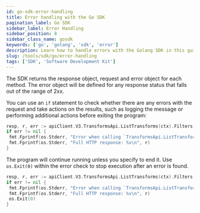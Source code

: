 ```yaml
---
id: go-sdk-error-handling
title: Error handling with the Go SDK
pagination_label: Go SDK
sidebar_label: Error Handling
sidebar_position: 8
sidebar_class_name: gosdk
keywords: ['go', 'golang', 'sdk', 'error']
description: Learn how to handle errors with the Golang SDK in this guide. 
slug: /tools/sdk/go/error-handling
tags: ['SDK', 'Software Development Kit']
---
```


The SDK returns the response object, request and error object for each method. The error object will be defined for any response status that falls out of the range of 2xx.

You can use an `if` statement to check whether there are any errors with the request and take actions on the results, such as logging the message or performing additional actions before exiting the program:

```go
resp, r, err := apiClient.V3.TransformsApi.ListTransforms(ctx).Filters("This is an incorrect string").Execute()
if err != nil {
 fmt.Fprintf(os.Stderr, "Error when calling `TransformsApi.ListTransforms``: %v\n", err)
 fmt.Fprintf(os.Stderr, "Full HTTP response: %v\n", r)
}
```

The program will continue running unless you specify to end it. Use `os.Exit(0)` within the error check to stop execution after an error is found.

```go
resp, r, err := apiClient.V3.TransformsApi.ListTransforms(ctx).Filters("This is an incorrect string").Execute()
if err != nil {
 fmt.Fprintf(os.Stderr, "Error when calling `TransformsApi.ListTransforms``: %v\n", err)
 fmt.Fprintf(os.Stderr, "Full HTTP response: %v\n", r)
 os.Exit(0)
}
```
